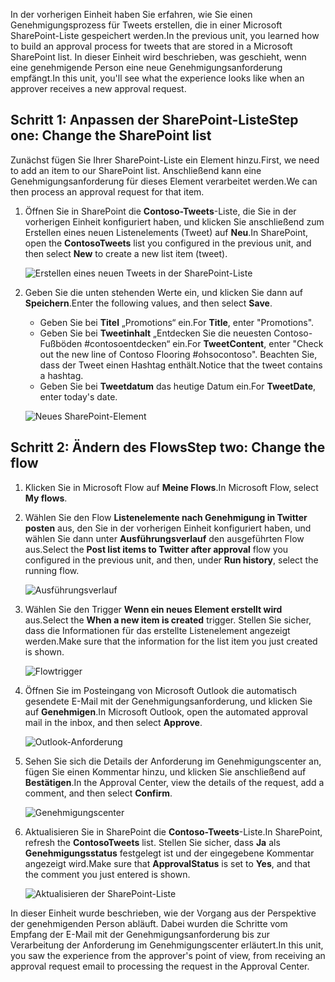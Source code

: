 <span data-ttu-id="36d92-101">In der vorherigen Einheit haben Sie erfahren, wie Sie einen Genehmigungsprozess für Tweets erstellen, die in einer Microsoft SharePoint-Liste gespeichert werden.</span><span class="sxs-lookup"><span data-stu-id="36d92-101">In the previous unit, you learned how to build an approval process for tweets that are stored in a Microsoft SharePoint list.</span></span> <span data-ttu-id="36d92-102">In dieser Einheit wird beschrieben, was geschieht, wenn eine genehmigende Person eine neue Genehmigungsanforderung empfängt.</span><span class="sxs-lookup"><span data-stu-id="36d92-102">In this unit, you'll see what the experience looks like when an approver receives a new approval request.</span></span> 

## <a name="step-one-change-the-sharepoint-list"></a><span data-ttu-id="36d92-103">Schritt 1: Anpassen der SharePoint-Liste</span><span class="sxs-lookup"><span data-stu-id="36d92-103">Step one: Change the SharePoint list</span></span>
<span data-ttu-id="36d92-104">Zunächst fügen Sie Ihrer SharePoint-Liste ein Element hinzu.</span><span class="sxs-lookup"><span data-stu-id="36d92-104">First, we need to add an item to our SharePoint list.</span></span> <span data-ttu-id="36d92-105">Anschließend kann eine Genehmigungsanforderung für dieses Element verarbeitet werden.</span><span class="sxs-lookup"><span data-stu-id="36d92-105">We can then process an approval request for that item.</span></span>

1. <span data-ttu-id="36d92-106">Öffnen Sie in SharePoint die **Contoso-Tweets**-Liste, die Sie in der vorherigen Einheit konfiguriert haben, und klicken Sie anschließend zum Erstellen eines neuen Listenelements (Tweet) auf **Neu**.</span><span class="sxs-lookup"><span data-stu-id="36d92-106">In SharePoint, open the **ContosoTweets** list you configured in the previous unit, and then select **New** to create a new list item (tweet).</span></span> 

    ![Erstellen eines neuen Tweets in der SharePoint-Liste](../media/sharepoint-list-home.png)

2. <span data-ttu-id="36d92-108">Geben Sie die unten stehenden Werte ein, und klicken Sie dann auf **Speichern**.</span><span class="sxs-lookup"><span data-stu-id="36d92-108">Enter the following values, and then select **Save**.</span></span>

    - <span data-ttu-id="36d92-109">Geben Sie bei **Titel** „Promotions“ ein.</span><span class="sxs-lookup"><span data-stu-id="36d92-109">For **Title**, enter "Promotions".</span></span>
    - <span data-ttu-id="36d92-110">Geben Sie bei **Tweetinhalt** „Entdecken Sie die neuesten Contoso-Fußböden #contosoentdecken“ ein.</span><span class="sxs-lookup"><span data-stu-id="36d92-110">For **TweetContent**, enter "Check out the new line of Contoso Flooring #ohsocontoso".</span></span> <span data-ttu-id="36d92-111">Beachten Sie, dass der Tweet einen Hashtag enthält.</span><span class="sxs-lookup"><span data-stu-id="36d92-111">Notice that the tweet contains a hashtag.</span></span>
    - <span data-ttu-id="36d92-112">Geben Sie bei **Tweetdatum** das heutige Datum ein.</span><span class="sxs-lookup"><span data-stu-id="36d92-112">For **TweetDate**, enter today's date.</span></span>

    ![Neues SharePoint-Element](../media/sharepoint-new-tweet.png)

## <a name="step-two-change-the-flow"></a><span data-ttu-id="36d92-114">Schritt 2: Ändern des Flows</span><span class="sxs-lookup"><span data-stu-id="36d92-114">Step two: Change the flow</span></span>
1. <span data-ttu-id="36d92-115">Klicken Sie in Microsoft Flow auf **Meine Flows**.</span><span class="sxs-lookup"><span data-stu-id="36d92-115">In Microsoft Flow, select **My flows**.</span></span> 
2. <span data-ttu-id="36d92-116">Wählen Sie den Flow **Listenelemente nach Genehmigung in Twitter posten** aus, den Sie in der vorherigen Einheit konfiguriert haben, und wählen Sie dann unter **Ausführungsverlauf** den ausgeführten Flow aus.</span><span class="sxs-lookup"><span data-stu-id="36d92-116">Select the **Post list items to Twitter after approval** flow you configured in the previous unit, and then, under **Run history**, select the running flow.</span></span>

    ![Ausführungsverlauf](../media/run-history.png)

3. <span data-ttu-id="36d92-118">Wählen Sie den Trigger **Wenn ein neues Element erstellt wird** aus.</span><span class="sxs-lookup"><span data-stu-id="36d92-118">Select the **When a new item is created** trigger.</span></span> <span data-ttu-id="36d92-119">Stellen Sie sicher, dass die Informationen für das erstellte Listenelement angezeigt werden.</span><span class="sxs-lookup"><span data-stu-id="36d92-119">Make sure that the information for the list item you just created is shown.</span></span>

    ![Flowtrigger](../media/approval-flow.png)

4. <span data-ttu-id="36d92-121">Öffnen Sie im Posteingang von Microsoft Outlook die automatisch gesendete E-Mail mit der Genehmigungsanforderung, und klicken Sie auf **Genehmigen**.</span><span class="sxs-lookup"><span data-stu-id="36d92-121">In Microsoft Outlook, open the automated approval mail in the inbox, and then select **Approve**.</span></span> 

    ![Outlook-Anforderung](../media/outlook-mail.png)

5. <span data-ttu-id="36d92-123">Sehen Sie sich die Details der Anforderung im Genehmigungscenter an, fügen Sie einen Kommentar hinzu, und klicken Sie anschließend auf **Bestätigen**.</span><span class="sxs-lookup"><span data-stu-id="36d92-123">In the Approval Center, view the details of the request, add a comment, and then select **Confirm**.</span></span> 

    ![Genehmigungscenter](../media/approval-center.png)

6. <span data-ttu-id="36d92-125">Aktualisieren Sie in SharePoint die **Contoso-Tweets**-Liste.</span><span class="sxs-lookup"><span data-stu-id="36d92-125">In SharePoint, refresh the **ContosoTweets** list.</span></span> <span data-ttu-id="36d92-126">Stellen Sie sicher, dass **Ja** als **Genehmigungsstatus** festgelegt ist und der eingegebene Kommentar angezeigt wird.</span><span class="sxs-lookup"><span data-stu-id="36d92-126">Make sure that **ApprovalStatus** is set to **Yes**, and that the comment you just entered is shown.</span></span> 

    ![Aktualisieren der SharePoint-Liste](../media/sharepoint-list-approved.png)

<span data-ttu-id="36d92-128">In dieser Einheit wurde beschrieben, wie der Vorgang aus der Perspektive der genehmigenden Person abläuft. Dabei wurden die Schritte vom Empfang der E-Mail mit der Genehmigungsanforderung bis zur Verarbeitung der Anforderung im Genehmigungscenter erläutert.</span><span class="sxs-lookup"><span data-stu-id="36d92-128">In this unit, you saw the experience from the approver's point of view, from receiving an approval request email to processing the request in the Approval Center.</span></span>
